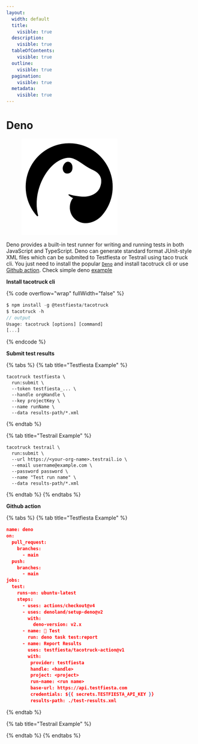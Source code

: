 ```yaml
---
layout:
  width: default
  title:
    visible: true
  description:
    visible: true
  tableOfContents:
    visible: true
  outline:
    visible: true
  pagination:
    visible: true
  metadata:
    visible: true
---
```


# Deno

<figure><img src="../../../.gitbook/assets/Deno_Logo_2024.svg.png" alt="" width="256"><figcaption></figcaption></figure>

Deno provides a built-in test runner for writing and running tests in both JavaScript and TypeScript. Deno can generate standard format JUnit-style XML files which can be submited to Testfiesta or Testrail using taco truck cli. You just need to install the popular [`Deno`](https://docs.deno.com/runtime/) and install tacotruck cli or use [Github action](https://github.com/testfiesta/tacotruck-action). Check simple deno [example](https://github.com/testfiesta/tacotruck-examples/tree/main/demo-deno-tf)

**Install tacotruck cli**

{% code overflow="wrap" fullWidth="false" %}
```javascript
$ npm install -g @testfiesta/tacotruck
$ tacotruck -h
// output
Usage: tacotruck [options] [command]
[...]
```
{% endcode %}

**Submit test results**

{% tabs %}
{% tab title="Testfiesta Example" %}
```
tacotruck testfiesta \
  run:submit \
  --token testfiesta_... \
  --handle orgHandle \
  --key projectKey \
  --name runName \
  --data results-path/*.xml
```
{% endtab %}

{% tab title="Testrail Example" %}
```
tacotruck testrail \
  run:submit \
  --url https://<your-org-name>.testrail.io \
  --email username@example.com \
  --password password \
  --name "Test run name" \
  --data results-path/*.xml
```
{% endtab %}
{% endtabs %}

**Github action**

{% tabs %}
{% tab title="Testfiesta Example" %}
```json
name: deno
on:
  pull_request:
    branches:
      - main
  push:
    branches:
      - main
jobs:
  test:
    runs-on: ubuntu-latest
    steps:
      - uses: actions/checkout@v4
      - uses: denoland/setup-deno@v2
        with:
          deno-version: v2.x
      - name: 🧪 Test
        run: deno task test:report
      - name: Report Results
        uses: testfiesta/tacotruck-action@v1
        with:
         provider: testfiesta
         handle: <handle>
         project: <project>
         run-name: <run name>
         base-url: https://api.testfiesta.com
         credentials: ${{ secrets.TESTFIESTA_API_KEY }}
         results-path: ./test-results.xml
```
{% endtab %}

{% tab title="Testrail Example" %}

{% endtab %}
{% endtabs %}
